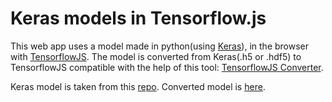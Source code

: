 # Keras models in Tensorflow.js

This web app uses a model made in python(using [Keras](https://keras.io/)), in the browser with [TensorflowJS](https://tensorflow.org/js/).
The model is converted from Keras(.h5 or .hdf5) to TensorflowJS compatible with the help of this tool: [TensorflowJS Converter](https://www.tensorflow.org/js/tutorials/conversion/import_keras).

Keras model is taken from this [repo](https://github.com/liminze/Real-time-Facial-Expression-Recognition-and-Fast-Face-Detection/tree/master/models/best_model).
Converted model is [here](https://github.com/Eessh/keras-models-in-tfjs/tree/master/public/converted_models/FaceExpression-MUL_KSIZE_MobileNet_v2_best).
